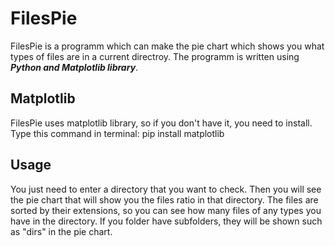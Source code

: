 # FilesPie
FilesPie is a programm which can make the pie chart which shows you what types of files are in a current directroy. The programm is written using ***Python and Matplotlib library***.
## Matplotlib
FilesPie uses matplotlib library, so if you don't have it, you need to install. Type this command in terminal:
      pip install matplotlib
## Usage
You just need to enter a directory that you want to check. Then you will see the pie chart that will show you the files ratio in that directory. The files are sorted by their extensions, so you can see how many files of any types you have in the directory. If you folder have subfolders, they will be shown such as "dirs" in the pie chart.
